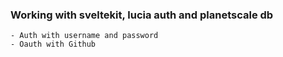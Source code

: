 ### Working with sveltekit, lucia auth and planetscale db

    - Auth with username and password
    - Oauth with Github
